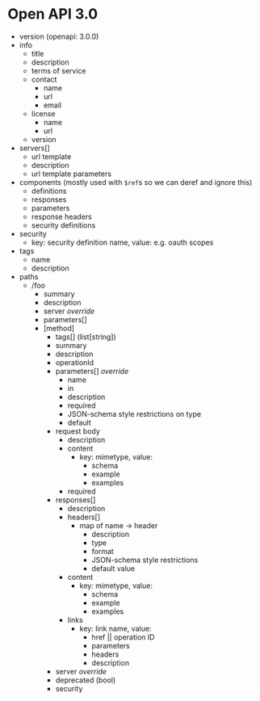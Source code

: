 # Open API 3.0
- version (openapi: 3.0.0)
- info
  - title
  - description
  - terms of service
  - contact
    - name
    - url
    - email
  - license
    - name
    - url
  - version
- servers[]
  - url template
  - description
  - url template parameters
- components (mostly used with `$ref`s so we can deref and ignore this)
  - definitions
  - responses
  - parameters
  - response headers
  - security definitions
- security
  - key: security definition name, value: e.g. oauth scopes
- tags
  - name
  - description
- paths
  - /foo
    - summary
    - description
    - server *override*
    - parameters[]
    - [method]
      - tags[] (list[string])
      - summary
      - description
      - operationId
      - parameters[] *override*
        - name
        - in
        - description
        - required
        - JSON-schema style restrictions on type
        - default
      - request body
        - description
        - content
          - key: mimetype, value:
            - schema
            - example
            - examples
        - required
      - responses[]
        - description
        - headers[]
          - map of name -> header
            - description
            - type
            - format
            - JSON-schema style restrictions
            - default value
        - content
          - key: mimetype, value:
            - schema
            - example
            - examples
        - links
          - key: link name, value:
            - href || operation ID
            - parameters
            - headers
            - description
      - server *override*
      - deprecated (bool)
      - security
